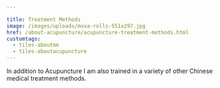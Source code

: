 ```yaml
---

title: Treatment Methods
image: /images/uploads/moxa-rolls-551x297.jpg
href: /about-acupuncture/acupuncture-treatment-methods.html
customtags:
  - tiles-aboutme
  - tiles-aboutacupuncture
---
```


In addition to Acupuncture I am also trained in a variety of other Chinese medical treatment methods.